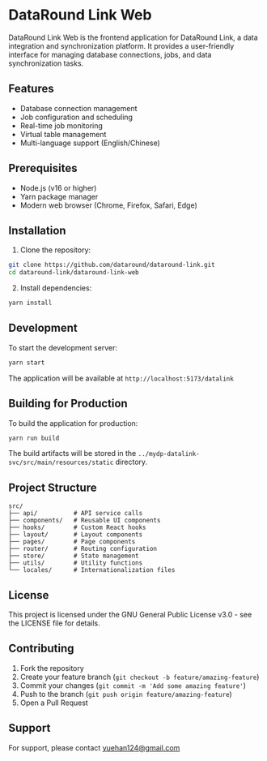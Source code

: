 # DataRound Link Web

DataRound Link Web is the frontend application for DataRound Link, a data integration and synchronization platform. It provides a user-friendly interface for managing database connections, jobs, and data synchronization tasks.

## Features

- Database connection management
- Job configuration and scheduling
- Real-time job monitoring
- Virtual table management
- Multi-language support (English/Chinese)

## Prerequisites

- Node.js (v16 or higher)
- Yarn package manager
- Modern web browser (Chrome, Firefox, Safari, Edge)

## Installation

1. Clone the repository:
```bash
git clone https://github.com/dataround/dataround-link.git
cd dataround-link/dataround-link-web
```

2. Install dependencies:
```bash
yarn install
```

## Development

To start the development server:

```bash
yarn start
```

The application will be available at `http://localhost:5173/datalink`

## Building for Production

To build the application for production:

```bash
yarn run build
```

The build artifacts will be stored in the `../mydp-datalink-svc/src/main/resources/static` directory.

## Project Structure

```
src/
├── api/          # API service calls
├── components/   # Reusable UI components
├── hooks/        # Custom React hooks
├── layout/       # Layout components
├── pages/        # Page components
├── router/       # Routing configuration
├── store/        # State management
├── utils/        # Utility functions
└── locales/      # Internationalization files
```

## License

This project is licensed under the GNU General Public License v3.0 - see the LICENSE file for details.

## Contributing

1. Fork the repository
2. Create your feature branch (`git checkout -b feature/amazing-feature`)
3. Commit your changes (`git commit -m 'Add some amazing feature'`)
4. Push to the branch (`git push origin feature/amazing-feature`)
5. Open a Pull Request

## Support

For support, please contact yuehan124@gmail.com